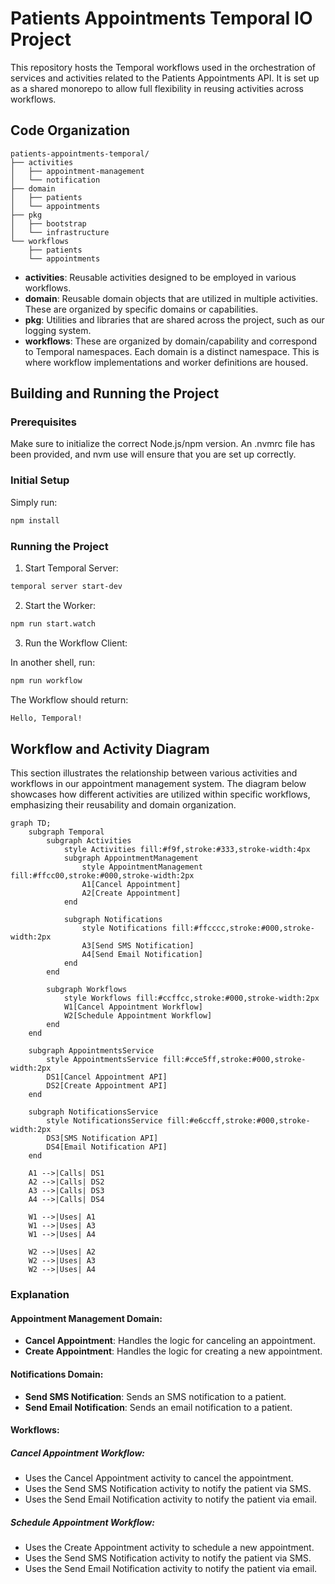 # Patients Appointments Temporal IO Project

This repository hosts the Temporal workflows used in the orchestration of services and activities related to the Patients Appointments API. It is set up as a shared monorepo to allow full flexibility in reusing activities across workflows.

## Code Organization

```plaintext
patients-appointments-temporal/
├── activities
│   ├── appointment-management
│   └── notification
├── domain
│   ├── patients
│   └── appointments
├── pkg
│   ├── bootstrap
│   └── infrastructure
└── workflows
    ├── patients
    └── appointments
```
- **activities**: Reusable activities designed to be employed in various workflows.
- **domain**: Reusable domain objects that are utilized in multiple activities. These are organized by specific domains or capabilities.
- **pkg**: Utilities and libraries that are shared across the project, such as our logging system.
- **workflows**: These are organized by domain/capability and correspond to Temporal namespaces. Each domain is a distinct namespace. This is where workflow implementations and worker definitions are housed.


## Building and Running the Project

### Prerequisites
Make sure to initialize the correct Node.js/npm version. An .nvmrc file has been provided, and nvm use will ensure that you are set up correctly.

### Initial Setup
Simply run:

```bash
npm install
```
### Running the Project
1. Start Temporal Server:

```bash
temporal server start-dev
```
2. Start the Worker:

```bash
npm run start.watch
```
3. Run the Workflow Client:

In another shell, run:

```bash
npm run workflow
```
The Workflow should return:

```bash
Hello, Temporal!
```

## Workflow and Activity Diagram
This section illustrates the relationship between various activities and workflows in our appointment management system. The diagram below showcases how different activities are utilized within specific workflows, emphasizing their reusability and domain organization.

```mermaid
graph TD;
    subgraph Temporal
        subgraph Activities
            style Activities fill:#f9f,stroke:#333,stroke-width:4px
            subgraph AppointmentManagement
                style AppointmentManagement fill:#ffcc00,stroke:#000,stroke-width:2px
                A1[Cancel Appointment]
                A2[Create Appointment]
            end

            subgraph Notifications
                style Notifications fill:#ffcccc,stroke:#000,stroke-width:2px
                A3[Send SMS Notification]
                A4[Send Email Notification]
            end
        end

        subgraph Workflows
            style Workflows fill:#ccffcc,stroke:#000,stroke-width:2px
            W1[Cancel Appointment Workflow]
            W2[Schedule Appointment Workflow]
        end
    end

    subgraph AppointmentsService
        style AppointmentsService fill:#cce5ff,stroke:#000,stroke-width:2px
        DS1[Cancel Appointment API]
        DS2[Create Appointment API]
    end

    subgraph NotificationsService
        style NotificationsService fill:#e6ccff,stroke:#000,stroke-width:2px
        DS3[SMS Notification API]
        DS4[Email Notification API]
    end

    A1 -->|Calls| DS1
    A2 -->|Calls| DS2
    A3 -->|Calls| DS3
    A4 -->|Calls| DS4

    W1 -->|Uses| A1
    W1 -->|Uses| A3
    W1 -->|Uses| A4

    W2 -->|Uses| A2
    W2 -->|Uses| A3
    W2 -->|Uses| A4

```
### Explanation
#### Appointment Management Domain:

- **Cancel Appointment**: Handles the logic for canceling an appointment.
- **Create Appointment**: Handles the logic for creating a new appointment.
#### Notifications Domain:

- **Send SMS Notification**: Sends an SMS notification to a patient.
- **Send Email Notification**: Sends an email notification to a patient.
#### Workflows:

##### Cancel Appointment Workflow:

- Uses the Cancel Appointment activity to cancel the appointment.
- Uses the Send SMS Notification activity to notify the patient via SMS.
- Uses the Send Email Notification activity to notify the patient via email.
##### Schedule Appointment Workflow:

- Uses the Create Appointment activity to schedule a new appointment.
- Uses the Send SMS Notification activity to notify the patient via SMS.
- Uses the Send Email Notification activity to notify the patient via email.




